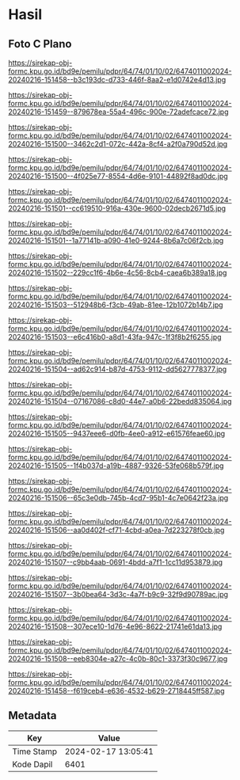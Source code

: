 # Hasil

## Foto C Plano

https://sirekap-obj-formc.kpu.go.id/bd9e/pemilu/pdpr/64/74/01/10/02/6474011002024-20240216-151458--b3c193dc-d733-446f-8aa2-e1d0742e4d13.jpg

https://sirekap-obj-formc.kpu.go.id/bd9e/pemilu/pdpr/64/74/01/10/02/6474011002024-20240216-151459--879678ea-55a4-496c-900e-72adefcace72.jpg

https://sirekap-obj-formc.kpu.go.id/bd9e/pemilu/pdpr/64/74/01/10/02/6474011002024-20240216-151500--3462c2d1-072c-442a-8cf4-a2f0a790d52d.jpg

https://sirekap-obj-formc.kpu.go.id/bd9e/pemilu/pdpr/64/74/01/10/02/6474011002024-20240216-151500--4f025e77-8554-4d6e-9101-44892f8ad0dc.jpg

https://sirekap-obj-formc.kpu.go.id/bd9e/pemilu/pdpr/64/74/01/10/02/6474011002024-20240216-151501--cc619510-916a-430e-9600-02decb2671d5.jpg

https://sirekap-obj-formc.kpu.go.id/bd9e/pemilu/pdpr/64/74/01/10/02/6474011002024-20240216-151501--1a77141b-a090-41e0-9244-8b6a7c06f2cb.jpg

https://sirekap-obj-formc.kpu.go.id/bd9e/pemilu/pdpr/64/74/01/10/02/6474011002024-20240216-151502--229cc1f6-4b6e-4c56-8cb4-caea6b389a18.jpg

https://sirekap-obj-formc.kpu.go.id/bd9e/pemilu/pdpr/64/74/01/10/02/6474011002024-20240216-151503--512948b6-f3cb-49ab-81ee-12b1072b14b7.jpg

https://sirekap-obj-formc.kpu.go.id/bd9e/pemilu/pdpr/64/74/01/10/02/6474011002024-20240216-151503--e6c416b0-a8d1-43fa-947c-1f3f8b2f6255.jpg

https://sirekap-obj-formc.kpu.go.id/bd9e/pemilu/pdpr/64/74/01/10/02/6474011002024-20240216-151504--ad62c914-b87d-4753-9112-dd5627778377.jpg

https://sirekap-obj-formc.kpu.go.id/bd9e/pemilu/pdpr/64/74/01/10/02/6474011002024-20240216-151504--07167086-c8d0-44e7-a0b6-22bedd835064.jpg

https://sirekap-obj-formc.kpu.go.id/bd9e/pemilu/pdpr/64/74/01/10/02/6474011002024-20240216-151505--9437eee6-d0fb-4ee0-a912-e61576feae60.jpg

https://sirekap-obj-formc.kpu.go.id/bd9e/pemilu/pdpr/64/74/01/10/02/6474011002024-20240216-151505--1f4b037d-a19b-4887-9326-53fe068b579f.jpg

https://sirekap-obj-formc.kpu.go.id/bd9e/pemilu/pdpr/64/74/01/10/02/6474011002024-20240216-151506--65c3e0db-745b-4cd7-95b1-4c7e0642f23a.jpg

https://sirekap-obj-formc.kpu.go.id/bd9e/pemilu/pdpr/64/74/01/10/02/6474011002024-20240216-151506--aa0d402f-cf71-4cbd-a0ea-7d223278f0cb.jpg

https://sirekap-obj-formc.kpu.go.id/bd9e/pemilu/pdpr/64/74/01/10/02/6474011002024-20240216-151507--c9bb4aab-0691-4bdd-a7f1-1cc11d953879.jpg

https://sirekap-obj-formc.kpu.go.id/bd9e/pemilu/pdpr/64/74/01/10/02/6474011002024-20240216-151507--3b0bea64-3d3c-4a7f-b9c9-32f9d90789ac.jpg

https://sirekap-obj-formc.kpu.go.id/bd9e/pemilu/pdpr/64/74/01/10/02/6474011002024-20240216-151508--307ece10-1d76-4e96-8622-21741e61da13.jpg

https://sirekap-obj-formc.kpu.go.id/bd9e/pemilu/pdpr/64/74/01/10/02/6474011002024-20240216-151508--eeb8304e-a27c-4c0b-80c1-3373f30c9677.jpg

https://sirekap-obj-formc.kpu.go.id/bd9e/pemilu/pdpr/64/74/01/10/02/6474011002024-20240216-151458--f619ceb4-e636-4532-b629-2718445ff587.jpg


## Metadata

| Key        | Value               |
| ---------- | ------------------- |
| Time Stamp | 2024-02-17 13:05:41 |
| Kode Dapil | 6401                |



